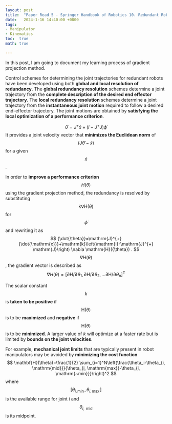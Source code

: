 ```yaml
---
layout: post
title:  "Paper Read 5 - Springer Handbook of Robotics 10. Redundant Robots 10.4 Redundancy Resolution via Optimization"
date:   2024-1-16 14:40:00 +0800
tags:
- Manipulator
- Kinematics
toc:  true
math: true

---
```


In this post, I am going to document my learning process of gradient projection method.

Control schemes for determining the joint trajectories for redundant robots have been developed using both **global and local resolution of redundancy**. The **global redundancy resolution** schemes determine a joint trajectory from the **complete description of the desired end effector trajectory**. The **local redundancy resolution** schemes determine a joint trajectory from the **instantaneous joint motion** required to follow a desired end-effector trajectory. The joint motions are obtained by **satisfying the local optimization of a performance criterion**. 


$$
{\dot{\theta}}=J^{+} {\dot{x}}+\left(I-J^{+} J\right) \dot{\phi}
$$
It provides a joint velocity vector that **minimizes the Euclidean norm** of $$(J {\dot{\theta}}-{\dot{x}})$$ for a given $$\dot{x}$$.

In order to **improve a performance criterion** $$H(\theta)$$ using the gradient projection method, the redundancy is resolved by substituting $$\mathrm{k\nabla H}({\theta})$$ for $$\dot{\phi}$$ and rewriting it as
$$
{\dot{\theta}}=\mathrm{J}^{+} {\dot{\mathrm{x}}}+\mathrm{k}\left(\mathrm{I}-\mathrm{J}^{+} \mathrm{J}\right) \nabla \mathrm{H}({\theta}) .
$$
$$\nabla H({\theta})$$, the gradient vector is described as
$$
\nabla H({\theta})=\left[\partial \mathrm{H} / \partial \theta_1, \partial \mathrm{H} / \partial \theta_2, \ldots \partial \mathrm{H} / \partial \theta_{\mathrm{n}}\right]^{\mathrm{T}}
$$

The scalar constant $$k$$ is **taken to be positive** if $$\mathrm{H}({\theta})$$ is to be **maximized** and **negative** if $$\mathrm{H}({\theta})$$ is to be **minimized**. A larger value of $k$ will optimize at a faster rate but is limited by **bounds on the joint velocities**.

For example, **mechanical joint limits** that are typically present in robot manipulators may be avoided by **minimizing the cost function**
$$
\mathbf{H}(\theta)=\frac{1}{2} \sum_{i=1}^N\left(\frac{\theta_i-\theta_{i, \mathrm{mid}}}{\theta_{i, \mathrm{max}}-\theta_{i, \mathrm{~min}}}\right)^2
$$
where $$\left[\theta_{i, \min }, \theta_{i, \max }\right]$$ is the available range for joint i and $$\theta_{i, \text { mid }}$$ is its midpoint. 

